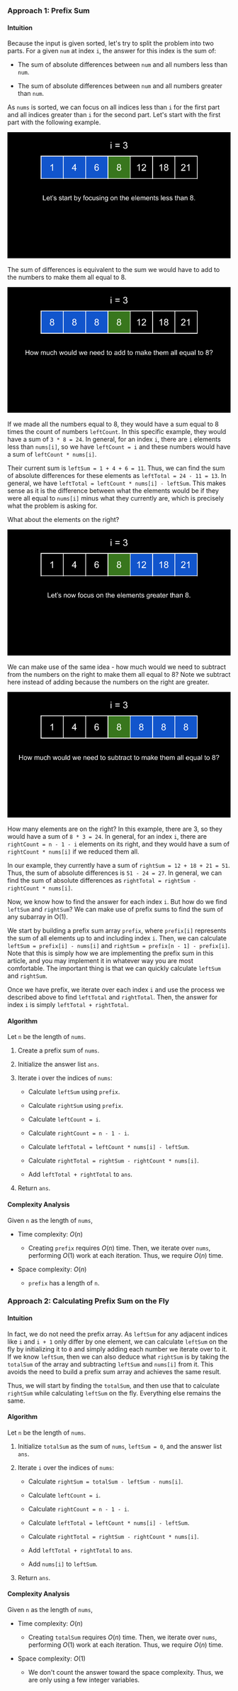 ### Approach 1: Prefix Sum

#### Intuition

Because the input is given sorted, let's try to split the problem into two parts. For a given `num` at index `i`, the answer for this index is the sum of:

-   The sum of absolute differences between `num` and all numbers less than `num`.

-   The sum of absolute differences between `num` and all numbers greater than `num`.

As `nums` is sorted, we can focus on all indices less than `i` for the first part and all indices greater than `i` for the second part. Let's start with the first part with the following example.

![](./assets/img/1.png)

The sum of differences is equivalent to the sum we would have to add to the numbers to make them all equal to 8.

![](./assets/img/2.png)

If we made all the numbers equal to 8, they would have a sum equal to 8 times the count of numbers `leftCount`. In this specific example, they would have a sum of `3 * 8 = 24`. In general, for an index `i`, there are `i` elements less than `nums[i]`, so we have `leftCount = i` and these numbers would have a sum of `leftCount * nums[i]`.

Their current sum is `leftSum = 1 + 4 + 6 = 11`. Thus, we can find the sum of absolute differences for these elements as `leftTotal = 24 - 11 = 13`. In general, we have `leftTotal = leftCount * nums[i] - leftSum`. This makes sense as it is the difference between what the elements would be if they were all equal to `nums[i]` minus what they currently are, which is precisely what the problem is asking for.

What about the elements on the right?

![](./assets/img/3.png)

We can make use of the same idea - how much would we need to subtract from the numbers on the right to make them all equal to 8? Note we subtract here instead of adding because the numbers on the right are greater.

![](./assets/img/4.png)

How many elements are on the right? In this example, there are 3, so they would have a sum of `8 * 3 = 24`. In general, for an index `i`, there are `rightCount = n - 1 - i` elements on its right, and they would have a sum of `rightCount * nums[i]` if we reduced them all.

In our example, they currently have a sum of `rightSum = 12 + 18 + 21 = 51`. Thus, the sum of absolute differences is `51 - 24 = 27`. In general, we can find the sum of absolute differences as `rightTotal = rightSum - rightCount * nums[i]`.

Now, we know how to find the answer for each index `i`. But how do we find `leftSum` and `rightSum`? We can make use of prefix sums to find the sum of any subarray in O(1).

We start by building a prefix sum array `prefix`, where `prefix[i]` represents the sum of all elements up to and including index `i`. Then, we can calculate `leftSum = prefix[i] - nums[i]` and `rightSum = prefix[n - 1] - prefix[i]`. Note that this is simply how we are implementing the prefix sum in this article, and you may implement it in whatever way you are most comfortable. The important thing is that we can quickly calculate `leftSum` and `rightSum`.

Once we have prefix, we iterate over each index `i` and use the process we described above to find `leftTotal` and `rightTotal`. Then, the answer for index `i` is simply `leftTotal + rightTotal`.

#### Algorithm

Let `n` be the length of `nums`.

1.  Create a prefix sum of `nums`.

2.  Initialize the answer list `ans`.

3.  Iterate i over the indices of `nums`:

    -   Calculate `leftSum` using `prefix`.

    -   Calculate `rightSum` using `prefix`.

    -   Calculate `leftCount = i`.

    -   Calculate `rightCount = n - 1 - i`.

    -   Calculate `leftTotal = leftCount * nums[i] - leftSum`.

    -   Calculate `rightTotal = rightSum - rightCount * nums[i]`.

    -   Add `leftTotal + rightTotal` to `ans`.

4.  Return `ans`.

#### Complexity Analysis

Given `n` as the length of `nums`,

-   Time complexity: $O(n)$

    -   Creating `prefix` requires $O(n)$ time. Then, we iterate over `nums`, performing $O(1)$ work at each iteration. Thus, we require $O(n)$ time.

-   Space complexity: $O(n)$

    -   `prefix` has a length of `n`.

### Approach 2: Calculating Prefix Sum on the Fly

#### Intuition

In fact, we do not need the prefix array. As `leftSum` for any adjacent indices like `i` and `i + 1` only differ by one element, we can calculate `leftSum` on the fly by initializing it to `0` and simply adding each number we iterate over to it. If we know `leftSum`, then we can also deduce what `rightSum` is by taking the `totalSum` of the array and subtracting `leftSum` and `nums[i]` from it. This avoids the need to build a prefix sum array and achieves the same result.

Thus, we will start by finding the `totalSum`, and then use that to calculate `rightSum` while calculating `leftSum` on the fly. Everything else remains the same.

#### Algorithm

Let `n` be the length of `nums`.

1. Initialize `totalSum` as the sum of `nums`, `leftSum = 0`, and the answer list `ans`.

2. Iterate `i` over the indices of `nums`:

    - Calculate `rightSum = totalSum - leftSum - nums[i]`.

    - Calculate `leftCount = i`.

    - Calculate `rightCount = n - 1 - i`.

    - Calculate `leftTotal = leftCount * nums[i] - leftSum`.

    - Calculate `rightTotal = rightSum - rightCount * nums[i]`.

    - Add `leftTotal + rightTotal` to `ans`.

    - Add `nums[i]` to `leftSum`.

3. Return `ans`.

#### Complexity Analysis

Given `n` as the length of `nums`,

-   Time complexity: $O(n)$

    -   Creating `totalSum` requires $O(n)$ time. Then, we iterate over `nums`, performing $O(1)$ work at each iteration. Thus, we require $O(n)$ time.

-   Space complexity: $O(1)$

    -   We don't count the answer toward the space complexity. Thus, we are only using a few integer variables.
